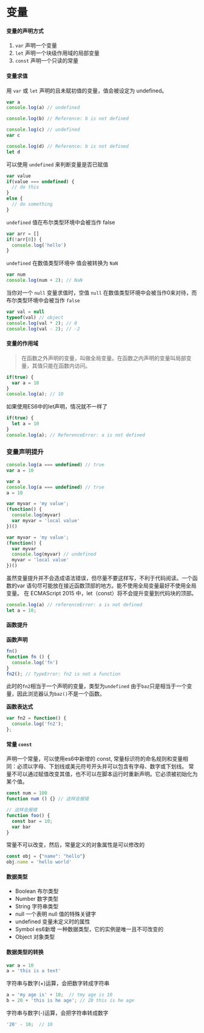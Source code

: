 # 变量

#### 变量的声明方式

1. `var`  声明一个变量
2. `let` 声明一个块级作用域的局部变量
3. `const` 声明一个只读的常量

#### 变量求值

用 `var` 或 `let` 声明的且未赋初值的变量，值会被设定为 undefined。

```js
var a
console.log(a) // undefined

console.log(b) // Reference: b is not defined

console.log(c) // undefined
var c

console.log(d) // Reference: b is not defined
let d
```

可以使用 `undefined` 来判断变量是否已赋值

```js
var value
if(value === undefined) {
  // do this
}
else {
  // do something
}
```

`undefined` 值在布尔类型环境中会被当作 false

``` js
var arr = []
if(!arr[0]) {
  console.log('hello')
}
```

`undefined` 在数值类型环境中 值会被转换为 `NaN`

``` js
var num
console.log(num + 2); // NaN
```

当你对一个 `null` 变量求值时，空值 `null` 在数值类型环境中会被当作0来对待，而布尔类型环境中会被当作 `false`

``` js
var val = null
typeof(val) // object
console.log(val * 2); // 0
console.log(val - 2); // -2
```

#### 变量的作用域
> 在函数之外声明的变量，叫做全局变量。在函数之内声明的变量叫局部变量，其值只能在函数内访问。

``` js
if(true) {
  var a = 10
}
console.log(a); // 10
```

如果使用ES6中的let声明，情况就不一样了

``` js
if(true) {
  let a = 10
}
console.log(a); // ReferenceError: a is not defined
```

### 变量声明提升

``` js
console.log(a === undefined) // true
var a = 10

var a
console.log(a === undefined) // true
a = 10

var myvar = 'my value';
(function() {
  console.log(myvar)
  var myvar = 'local value'
})()

var myvar = 'my value';
(function() {
  var myvar
  console.log(myvar) // undefined
  myvar = 'local value'
})()
```

虽然变量提升并不会造成语法错误，但尽量不要这样写，不利于代码阅读。一个函数的var
语句尽可能放在接近函数顶部的地方。能不使用全局变量最好不使用全局变量。
在 ECMAScript 2015 中，let（const）将不会提升变量到代码块的顶部。

``` js
console.log(a) // referenceError: a is not defined
let a = 10;
```

#### 函数提升

**函数声明**

``` js
fn()
function fn () {
  console.log('fn')
}
fn2(); // TypeError: fn2 is not a function
```

此时的`fn2`相当于一个声明的变量，类型为`undefined`
由于`baz`只是相当于一个变量，因此浏览器认为`baz()`不是一个函数。

**函数表达式**

```js
var fn2 = function() {
  console.log('fn2');
};
```

#### 常量 `const`
声明一个常量，可以使用es6中新增的 const, 常量标识符的命名规则和变量相同：必须以字母、下划线或美元符号开头并可以包含有字母、数字或下划线。
常量不可以通过赋值改变其值，也不可以在脚本运行时重新声明。它必须被初始化为某个值。

``` js
const num = 100
function num () {} // 这样会报错

// 这样会报错
function foo() {
  const bar = 10;
  var bar
}
```

常量不可以改变，然后，常量定义的对象属性是可以修改的

``` js
const obj = {"name": "hello"}
obj.name = 'hello world'
```

#### 数据类型
- Boolean 布尔类型
- Number 数字类型
- String 字符串类型
- null 一个表明 null 值的特殊关键字
- undefined 变量未定义时的属性
- Symbol es6新增 一种数据类型，它的实例是唯一且不可改变的
- Object 对象类型

#### 数据类型的转换
``` js
var a = 10
a = 'this is a text'
```

字符串与数字(+)运算，会把数字转成字符串

``` js
a = 'my age is' + 10;  // tmy age is 10
b = 20 + 'this is he age'; // 20 this is he age
```

字符串与数字(-)运算，会把字符串转成数字

``` js
'20' - 10;  // 10
```
